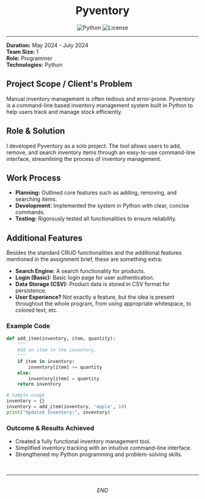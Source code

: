 <h1 align="center">Pyventory</h1>
<p align="center">
  <img src="https://img.shields.io/badge/python-v3.1-blue.svg" alt="Python"/>
  <img src="https://img.shields.io/badge/license-MIT-white.svg" alt="License"/>
</p>

---

**Duration:** May 2024 - July 2024  
**Team Size:** 1  
**Role:** Programmer  
**Technologies:** Python

## Project Scope / Client's Problem

Manual inventory management is often tedious and error-prone. Pyventory is a command-line based inventory management system built in Python to help users track and manage stock efficiently.

## Role & Solution

I developed Pyventory as a solo project. The tool allows users to add, remove, and search inventory items through an easy-to-use command-line interface, streamlining the process of inventory management.

## Work Process

- **Planning:** Outlined core features such as adding, removing, and searching items.
- **Development:** Implemented the system in Python with clear, concise commands.
- **Testing:** Rigorously tested all functionalities to ensure reliability.

## Additional Features

Besides the standard CRUD functionalities and the additional features mentioned in the assignment brief, these are something extra:

- **Search Engine:** A search functionality for products.
- **Login (Basic):** Basic login page for user authentication.
- **Data Storage (CSV):** Product data is stored in CSV format for persistence.
- **User Experience?** Not exactly a feature, but the idea is present throughout the whole program, from using appropriate whitespace, to colored text, etc.

### Example Code

```python
def add_item(inventory, item, quantity):
    """
    Add an item to the inventory.
    """
    if item in inventory:
        inventory[item] += quantity
    else:
        inventory[item] = quantity
    return inventory

# Sample usage
inventory = {}
inventory = add_item(inventory, 'apple', 10)
print("Updated Inventory:", inventory)
```

### Outcome & Results Achieved

- Created a fully functional inventory management tool.
- Simplified inventory tracking with an intuitive command-line interface.
- Strengthened my Python programming and problem-solving skills.

<br>

---

<p align="center">
    <br>
    <i>END</i>
</p>
